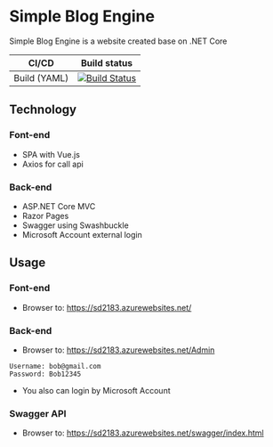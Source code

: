 #  Simple Blog Engine

Simple Blog Engine is a website created base on .NET Core

| CI/CD | Build status |
|---------|--------------|
| Build (YAML) | [![Build Status](https://dev.azure.com/SD2183DevOps/SimpleBlogEngine/_apis/build/status/leanhtan.netcore-training)](https://dev.azure.com/SD2183DevOps/SimpleBlogEngine/_build/latest?definitionId=3) |

## Technology

### Font-end
* SPA with Vue.js
* Axios for call api 

### Back-end
* ASP.NET Core MVC
* Razor Pages
* Swagger using Swashbuckle
* Microsoft Account external login

## Usage

### Font-end
* Browser to: https://sd2183.azurewebsites.net/

### Back-end
* Browser to: https://sd2183.azurewebsites.net/Admin

```
Username: bob@gmail.com
Password: Bob12345

``` 
* You also can login by Microsoft Account

### Swagger API
* Browser to: https://sd2183.azurewebsites.net/swagger/index.html
